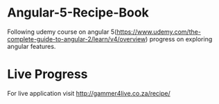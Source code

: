 # Angular-5-Recipe-Book
Following udemy course on angular 5(https://www.udemy.com/the-complete-guide-to-angular-2/learn/v4/overview) progress on exploring angular features.

# Live Progress
For live application visit http://gammer4live.co.za/recipe/ 

